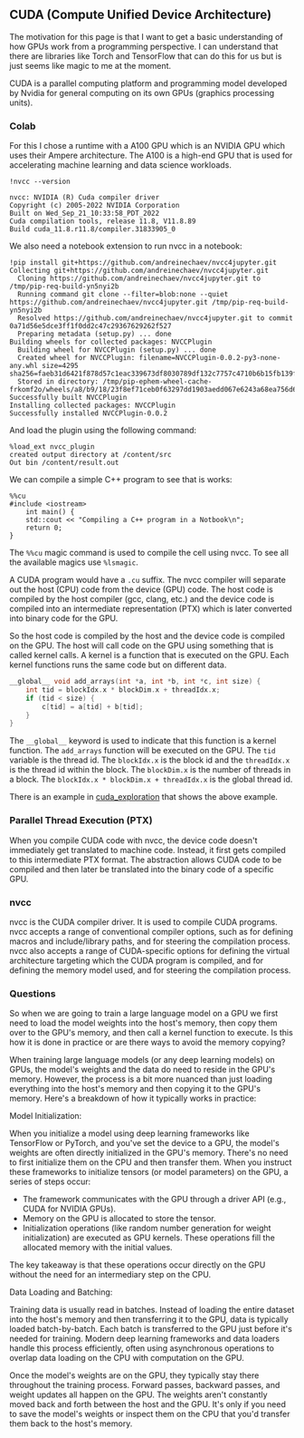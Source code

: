## CUDA (Compute Unified Device Architecture)
The motivation for this page is that I want to get a basic understanding of
how GPUs work from a programming perspective. I can understand that there are
libraries like Torch and TensorFlow that can do this for us but is just seems
like magic to me at the moment.

CUDA is a parallel computing platform and programming model developed by Nvidia
for general computing on its own GPUs (graphics processing units).

### Colab
For this I chose a runtime with a A100 GPU which is an NVIDIA GPU which uses
their Ampere architecture. The A100 is a high-end GPU that is used for
accelerating machine learning and data science workloads.
```
!nvcc --version

nvcc: NVIDIA (R) Cuda compiler driver
Copyright (c) 2005-2022 NVIDIA Corporation
Built on Wed_Sep_21_10:33:58_PDT_2022
Cuda compilation tools, release 11.8, V11.8.89
Build cuda_11.8.r11.8/compiler.31833905_0
```

We also need a notebook extension to run nvcc in a notebook:
```
!pip install git+https://github.com/andreinechaev/nvcc4jupyter.git
Collecting git+https://github.com/andreinechaev/nvcc4jupyter.git
  Cloning https://github.com/andreinechaev/nvcc4jupyter.git to /tmp/pip-req-build-yn5nyi2b
  Running command git clone --filter=blob:none --quiet https://github.com/andreinechaev/nvcc4jupyter.git /tmp/pip-req-build-yn5nyi2b
  Resolved https://github.com/andreinechaev/nvcc4jupyter.git to commit 0a71d56e5dce3ff1f0dd2c47c29367629262f527
  Preparing metadata (setup.py) ... done
Building wheels for collected packages: NVCCPlugin
  Building wheel for NVCCPlugin (setup.py) ... done
  Created wheel for NVCCPlugin: filename=NVCCPlugin-0.0.2-py3-none-any.whl size=4295 sha256=faeb31d6421f878d57c1eac339673df8030789df132c7757c4710b6b15fb139f
  Stored in directory: /tmp/pip-ephem-wheel-cache-frkomf2o/wheels/a8/b9/18/23f8ef71ceb0f63297dd1903aedd067e6243a68ea756d6feea
Successfully built NVCCPlugin
Installing collected packages: NVCCPlugin
Successfully installed NVCCPlugin-0.0.2
```
And load the plugin using the following command:
```
%load_ext nvcc_plugin
created output directory at /content/src
Out bin /content/result.out
```

We can compile a simple C++ program to see that is works:
```
%%cu
#include <iostream>
    int main() {
    std::cout << "Compiling a C++ program in a Notbook\n";
    return 0;
}
```
The `%%cu` magic command is used to compile the cell using nvcc. To see all
the available magics use `%lsmagic`.

A CUDA program would have a `.cu` suffix. The nvcc compiler will separate out
the host (CPU) code from the device (GPU) code. The host code is compiled by
the host compiler (gcc, clang, etc.) and the device code is compiled into an
intermediate representation (PTX) which is later converted into binary code
for the GPU.

So the host code is compiled by the host and the device code is compiled on
the GPU. The host will call code on the GPU using something that is called
kernel calls. A kernel is a function that is executed on the GPU.
Each kernel functions runs the same code but on different data.

```c++
__global__ void add_arrays(int *a, int *b, int *c, int size) {
    int tid = blockIdx.x * blockDim.x + threadIdx.x;
    if (tid < size) {
        c[tid] = a[tid] + b[tid];
    }
}
```
The `__global__` keyword is used to indicate that this function is a kernel
function. The `add_arrays` function will be executed on the GPU. The `tid`
variable is the thread id. The `blockIdx.x` is the block id and the
`threadIdx.x` is the thread id within the block. The `blockDim.x` is the
number of threads in a block. The `blockIdx.x * blockDim.x + threadIdx.x`
is the global thread id.

There is an example in [cuda_exploration](../cuda/cuda_exploration.cu) that
shows the above example.

### Parallel Thread Execution (PTX)
When you compile CUDA code with nvcc, the device code doesn't immediately get
translated to machine code. Instead, it first gets compiled to this intermediate
PTX format. The abstraction allows CUDA code to be compiled and then later
be translated into the binary code of a specific GPU.

### nvcc
nvcc is the CUDA compiler driver. It is used to compile CUDA programs. nvcc
accepts a range of conventional compiler options, such as for defining macros
and include/library paths, and for steering the compilation process. nvcc also
accepts a range of CUDA-specific options for defining the virtual architecture
targeting which the CUDA program is compiled, and for defining the memory model
used, and for steering the compilation process.

### Questions
So when we are going to train a large language model on a GPU we first need to
load the model weights into the host's memory, then copy them over to the GPU's
memory, and then call a kernel function to execute. Is this how it is done in
practice or are there ways to avoid the memory copying?

When training large language models (or any deep learning models) on GPUs, the
model's weights and the data do need to reside in the GPU's memory. However, the
process is a bit more nuanced than just loading everything into the host's
memory and then copying it to the GPU's memory. Here's a breakdown of how it
typically works in practice:

Model Initialization:

When you initialize a model using deep learning frameworks like TensorFlow or
PyTorch, and you've set the device to a GPU, the model's weights are often
directly initialized in the GPU's memory. There's no need to first initialize
them on the CPU and then transfer them.
When you instruct these frameworks to initialize tensors (or model parameters)
on the GPU, a series of steps occur:

* The framework communicates with the GPU through a driver API (e.g., CUDA for
NVIDIA GPUs).
* Memory on the GPU is allocated to store the tensor.
* Initialization operations (like random number generation for weight
initialization) are executed as GPU kernels. These operations fill the allocated
memory with the initial values.

The key takeaway is that these operations occur directly on the GPU without the
need for an intermediary step on the CPU.


Data Loading and Batching:


Training data is usually read in batches. Instead of loading the entire dataset
into the host's memory and then transferring it to the GPU, data is typically
loaded batch-by-batch. Each batch is transferred to the GPU just before it's
needed for training.
Modern deep learning frameworks and data loaders handle this process
efficiently, often using asynchronous operations to overlap data loading on the
CPU with computation on the GPU.

Once the model's weights are on the GPU, they typically stay there throughout
the training process. Forward passes, backward passes, and weight updates all
happen on the GPU. The weights aren't constantly moved back and forth between
the host and the GPU.
It's only if you need to save the model's weights or inspect them on the CPU
that you'd transfer them back to the host's memory.
